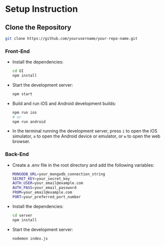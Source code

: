 # Setup Instruction

## Clone the Repository

```sh
git clone https://github.com/yourusername/your-repo-name.git
```

### Front-End

- Install the dependencies:

  ```sh
  cd UI
  npm install
  ```

- Start the development server:

  ```sh
  npm start
  ```

- Build and run iOS and Android development builds:

  ```sh
  npm run ios
  # or
  npm run android
  ```

- In the terminal running the development server, press `i` to open the iOS simulator, `a` to open the Android device or emulator, or `w` to open the web browser.

### Back-End

- Create a .env file in the root directory and add the following variables:
  ```sh
  MONGODB_URL=your_mongodb_connection_string
  SECRET_KEY=your_secret_key
  AUTH_USER=your_email@example.com
  AUTH_PASS=your_email_password
  FROM=your_email@example.com
  PORT=your_preferred_port_number
  ```

- Install the dependencies:

  ```sh
  cd server
  npm install
  ```

- Start the development server:

  ```sh
  nodemon index.js
  ```
